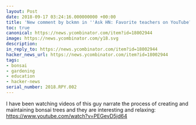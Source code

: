 ```yaml
---
layout: Post
date: 2018-09-17 03:24:16.000000000 +00:00
title: 'New comment by bckmn in ''Ask HN: Favorite teachers on YouTube?'''
toc: true
canonical: https://news.ycombinator.com/item?id=18002944
image: https://news.ycombinator.com/y18.svg
description:
in_reply_to: https://news.ycombinator.com/item?id=18002944
hacker_news_url: https://news.ycombinator.com/item?id=18002944
tags:
- bonsai
- gardening
- education
- hacker-news
serial_number: 2018.RPY.002
---
```

<p>I have been watching videos of this guy narrate the process of creating and maintaining bonsai trees and they are interesting and relaxing: <a href="https://www.youtube.com/watch?v=PEGevD5jd64" rel="nofollow">https://www.youtube.com/watch?v=PEGevD5jd64</a></p>
